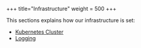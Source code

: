 +++
title="Infrastructure"
weight = 500
+++

This sections explains how our infrastructure is set:

* [Kubernetes Cluster](/infrastructure/kubernetes/)
* [Logging](/infrastructure/logging/)
